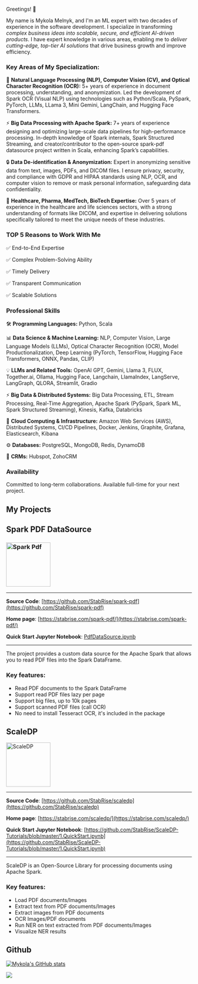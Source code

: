 Greetings! 👋 

My name is Mykola Melnyk, and I'm an ML expert with two decades of experience in the software development. I specialize in transforming *complex business ideas into scalable, secure, and efficient AI-driven products*. I have expert knowledge in various areas, enabling me to *deliver cutting-edge, top-tier AI solutions* that drive business growth and improve efficiency.

### Key Areas of My Specialization:

📄 **Natural Language Processing (NLP), Computer Vision (CV), and Optical Character Recognition (OCR):** 5+ years of experience in document processing, understanding, and anonymization. Led the development of Spark OCR (Visual NLP) using technologies such as Python/Scala, PySpark, PyTorch, LLMs, LLama 3, Mini Gemini, LangChain, and Hugging Face Transformers.

⚡ **Big Data Processing with Apache Spark:** 7+ years of experience designing and optimizing large-scale data pipelines for high-performance processing. In-depth knowledge of Spark internals, Spark Structured Streaming, and creator/contributor to the open-source spark-pdf datasource project written in Scala, enhancing Spark’s capabilities.

🔒 **Data De-identification & Anonymization:** Expert in anonymizing sensitive data from text, images, PDFs, and DICOM files. I ensure privacy, security, and compliance with GDPR and HIPAA standards using NLP, OCR, and computer vision to remove or mask personal information, safeguarding data confidentiality.

🧬 **Healthcare, Pharma, MedTech, BioTech Expertise:** Over 5 years of experience in the healthcare and life sciences sectors, with a strong understanding of formats like DICOM, and expertise in delivering solutions specifically tailored to meet the unique needs of these industries.

### TOP 5 Reasons to Work With Me
✅ End-to-End Expertise

✅ Complex Problem-Solving Ability

✅ Timely Delivery

✅ Transparent Communication

✅ Scalable Solutions

### Professional Skills

🛠️ **Programming Languages:** Python, Scala

📊 **Data Science & Machine Learning:** NLP, Computer Vision, Large Language Models (LLMs), Optical Character Recognition (OCR), Model Productionalization, Deep Learning (PyTorch, TensorFlow, Hugging Face Transformers, ONNX, Pandas, CLIP)

💡 **LLMs and Related Tools:** OpenAI GPT, Gemini, Llama 3, FLUX, Together.ai, Ollama, Hugging Face, Langchain, LlamaIndex, LangServe, LangGraph, QLORA, Streamlit, Gradio

⚡ **Big Data & Distributed Systems:** Big Data Processing, ETL, Stream Processing, Real-Time Aggregation, Apache Spark (PySpark, Spark ML, Spark Structured Streaming), Kinesis, Kafka, Databricks

🚀 **Cloud Computing & Infrastructure:** Amazon Web Services (AWS), Distributed Systems, CI/CD Pipelines, Docker, Jenkins, Graphite, Grafana, Elasticsearch, Kibana

⚙️ **Databases:** PostgreSQL, MongoDB, Redis, DynamoDB

💼 **CRMs:** Hubspot, ZohoCRM

### Availability
Committed to long-term collaborations. Available full-time for your next project.

## My Projects

## Spark PDF DataSource

### <a href="https://stabrise.com/spark-pdf/"><img alt="Spark Pdf" src="https://stabrise.com/media/filer_public_thumbnails/filer_public/16/d6/16d6a0d6-f162-42ad-a5a3-7dc20361ad24/sparkpdf.png__1000x300_subsampling-2.webp" height="120"></a>

---

**Source Code**: [https://github.com/StabRise/spark-pdf](https://github.com/StabRise/spark-pdf)

**Home page**: [https://stabrise.com/spark-pdf/](https://stabrise.com/spark-pdf/)

**Quick Start Jupyter Notebook**: [PdfDataSource.ipynb](https://github.com/StabRise/spark-pdf/blob/main/examples/PdfDataSource.ipynb)

---

The project provides a custom data source for the Apache Spark that allows you to read PDF files into the Spark DataFrame.

### Key features:

- Read PDF documents to the Spark DataFrame
- Support read PDF files lazy per page
- Support big files, up to 10k pages
- Support scanned PDF files (call OCR)
- No need to install Tesseract OCR, it's included in the package


## ScaleDP

<a href="https://stabrise.com/scaledp/"><img alt="ScaleDP" src="https://stabrise.com/media/filer_public_thumbnails/filer_public/4a/7d/4a7d97c2-50d7-4b7a-9902-af2df9b574da/scaledplogo.png__1000x300_subsampling-2.webp" height="120" /></a>

---

**Source Code**: [https://github.com/StabRise/scaledp](https://github.com/StabRise/scaledp)

**Home page**: [https://stabrise.com/scaledp/](https://stabrise.com/scaledp/)

**Quick Start Jupyter Notebook**: [https://github.com/StabRise/ScaleDP-Tutorials/blob/master/1.QuickStart.ipynb](https://github.com/StabRise/ScaleDP-Tutorials/blob/master/1.QuickStart.ipynb)

---

ScaleDP is an Open-Source Library for processing documents using Apache Spark.

### Key features:

- Load PDF documents/Images
- Extract text from PDF documents/Images
- Extract images from PDF documents
- OCR Images/PDF documents
- Run NER on text extracted from PDF documents/Images
- Visualize NER results


## Github

[![Mykola's GitHub stats](https://github-readme-stats-sigma-five.vercel.app/api?username=mykolamelnykml&include_all_commits=true&count_private=true&show_icons=true)](https://github.com/mykolamelnykml)

![](https://github-profile-trophy.vercel.app/?username=mykolamelnykml&rank=-A,-C,-?&margin-w=10)


